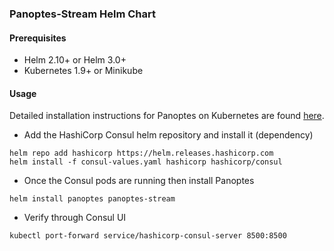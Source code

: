 ### Panoptes-Stream Helm Chart

#### Prerequisites
- Helm 2.10+ or Helm 3.0+
- Kubernetes 1.9+ or Minikube

#### Usage
Detailed installation instructions for Panoptes on Kubernetes are found [here](/docs/k8s.md).

- Add the HashiCorp Consul helm repository and install it (dependency)
```
helm repo add hashicorp https://helm.releases.hashicorp.com
helm install -f consul-values.yaml hashicorp hashicorp/consul
```
- Once the Consul pods are running then install Panoptes
```
helm install panoptes panoptes-stream
```

- Verify through Consul UI
```
kubectl port-forward service/hashicorp-consul-server 8500:8500
```